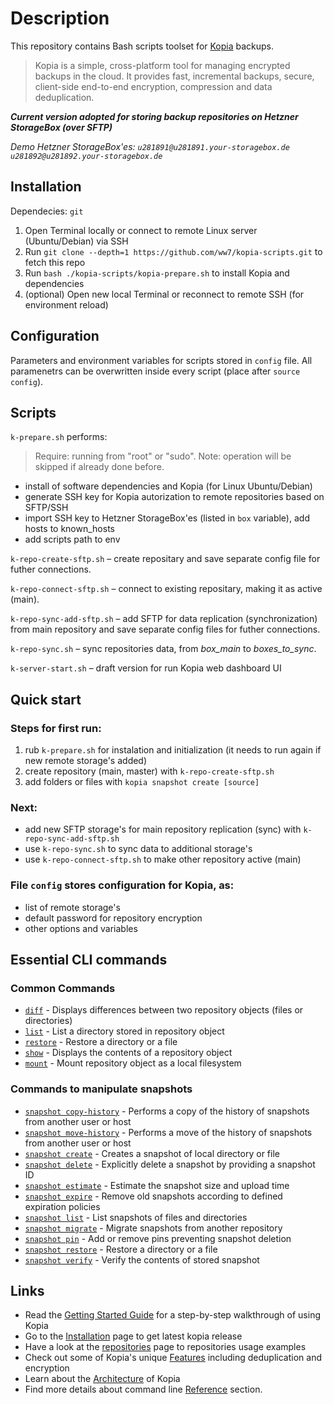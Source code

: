 Description
=====

This repository contains Bash scripts toolset for [Kopia](https://kopia.io/docs/) backups.

> Kopia is a simple, cross-platform tool for managing encrypted backups in the cloud. It provides fast, incremental backups, secure, client-side end-to-end encryption, compression and data deduplication.

_**Current version adopted for storing backup repositories on Hetzner StorageBox (over SFTP)**_

_Demo Hetzner StorageBox'es: `u281891@u281891.your-storagebox.de u281892@u281892.your-storagebox.de`_

Installation
---

Dependecies: `git`

1. Open Terminal locally or connect to remote Linux server (Ubuntu/Debian) via SSH
2. Run `git clone --depth=1 https://github.com/ww7/kopia-scripts.git` to fetch this repo
3. Run `bash ./kopia-scripts/kopia-prepare.sh` to install Kopia and dependencies
4. (optional) Open new local Terminal or reconnect to remote SSH (for environment reload)

Configuration
---

Parameters and environment variables for scripts stored in `config` file.
All paramenetrs can be overwritten inside every script (place after `source config`).

Scripts 
---

`k-prepare.sh` performs:
> Require: running from "root" or "sudo". Note: operation will be skipped if already done before.
- install of software dependencies and Kopia (for Linux Ubuntu/Debian)
- generate SSH key for Kopia autorization to remote repositories based on SFTP/SSH
- import SSH key to Hetzner StorageBox'es (listed in `box` variable), add hosts to known_hosts
- add scripts path to env

`k-repo-create-sftp.sh` – create repositary and save separate config file for futher connections.

`k-repo-connect-sftp.sh` – connect to existing repositary, making it as active (main).

`k-repo-sync-add-sftp.sh` – add SFTP for data replication (synchronization) from main repository and save separate config files for futher connections.

`k-repo-sync.sh` – sync repositories data, from _box_main_ to _boxes_to_sync_.

`k-server-start.sh` – draft version for run Kopia web dashboard UI 

Quick start
---

### Steps for first run:
1. rub `k-prepare.sh` for instalation and initialization (it needs to run again if new remote storage's added) 
2. create repository (main, master) with `k-repo-create-sftp.sh`
3. add folders or files with `kopia snapshot create [source]`

### Next:
- add new SFTP storage's for main repository replication (sync) with `k-repo-sync-add-sftp.sh`
- use `k-repo-sync.sh` to sync data to additional storage's
- use `k-repo-connect-sftp.sh` to make other repository active (main)

### File `config` stores configuration for Kopia, as: 
- list of remote storage's
- default password for repository encryption
- other options and variables

Essential CLI commands
---

### Common Commands
- [`diff`](https://kopia.io/docs/reference/command-line/common/diff/) - Displays differences between two repository objects (files or directories)
- [`list`](https://kopia.io/docs/reference/command-line/common/list/) - List a directory stored in repository object
- [`restore`](https://kopia.io/docs/reference/command-line/common/restore/) - Restore a directory or a file
- [`show`](https://kopia.io/docs/reference/command-line/common/show/) - Displays the contents of a repository object
- [`mount`](https://kopia.io/docs/reference/command-line/common/mount/) - Mount repository object as a local filesystem

### Commands to manipulate snapshots
- [`snapshot copy-history`](https://kopia.io/docs/reference/command-line/common/snapshot-copy-history/) - Performs a copy of the history of snapshots from another user or host
- [`snapshot move-history`](https://kopia.io/docs/reference/command-line/common/snapshot-move-history/) - Performs a move of the history of snapshots from another user or host
- [`snapshot create`](https://kopia.io/docs/reference/command-line/common/snapshot-create/) - Creates a snapshot of local directory or file
- [`snapshot delete`](https://kopia.io/docs/reference/command-line/common/snapshot-delete/) - Explicitly delete a snapshot by providing a snapshot ID
- [`snapshot estimate`](https://kopia.io/docs/reference/command-line/common/snapshot-estimate/) - Estimate the snapshot size and upload time
- [`snapshot expire`](https://kopia.io/docs/reference/command-line/common/snapshot-expire/) - Remove old snapshots according to defined expiration policies
- [`snapshot list`](https://kopia.io/docs/reference/command-line/common/snapshot-list/) - List snapshots of files and directories
- [`snapshot migrate`](https://kopia.io/docs/reference/command-line/common/snapshot-migrate/) - Migrate snapshots from another repository
- [`snapshot pin`](https://kopia.io/docs/reference/command-line/common/snapshot-pin/) - Add or remove pins preventing snapshot deletion
- [`snapshot restore`](https://kopia.io/docs/reference/command-line/common/snapshot-restore/) - Restore a directory or a file
- [`snapshot verify`](https://kopia.io/docs/reference/command-line/common/snapshot-verify/) - Verify the contents of stored snapshot


Links
---

* Read the [Getting Started Guide](https://kopia.io/docs/getting-started/) for a step-by-step walkthrough of using Kopia
* Go to the [Installation](https://kopia.io/docs/installation/) page to get latest kopia release
* Have a look at the [repositories](https://kopia.io/docs/Repositories/) page to repositories usage examples
* Check out some of Kopia's unique [Features](https://kopia.io/docs/features/) including deduplication and encryption
* Learn about the [Architecture](https://kopia.io/docs/advanced/architecture/) of Kopia
* Find more details about command line [Reference](https://kopia.io/docs/reference/command-line/) section.
